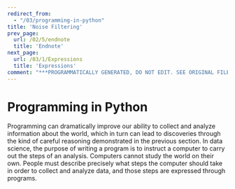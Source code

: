 ```yaml
---
redirect_from:
  - "/03/programming-in-python"
title: 'Noise Filtering'
prev_page:
  url: /02/5/endnote
  title: 'Endnote'
next_page:
  url: /03/1/Expressions
  title: 'Expressions'
comment: "***PROGRAMMATICALLY GENERATED, DO NOT EDIT. SEE ORIGINAL FILES IN /content***"
---
```

Programming in Python
=====================

Programming can dramatically improve our ability to collect and analyze information
about the world, which in turn can lead to discoveries through the kind of careful
reasoning demonstrated in the previous section. In data science, the purpose of
writing a program is to instruct a computer to carry out the steps of an analysis.
Computers cannot study the world on their own. People must describe precisely what
steps the computer should take in order to collect and analyze data, and those steps
are expressed through programs.


